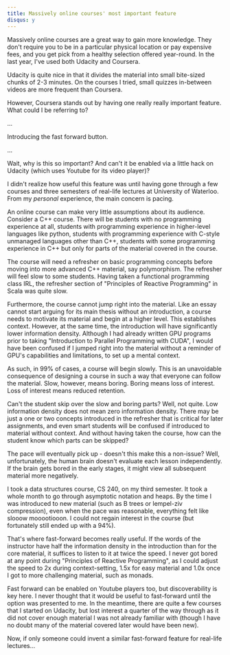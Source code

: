 ```yaml
---
title: Massively online courses' most important feature
disqus: y
---
```

Massively online courses are a great way to gain more knowledge. They don't require you to be in a particular physical location or pay expensive fees, and you get pick from a healthy selection offered year-round. In the last year, I've used both Udacity and Coursera.

Udacity is quite nice in that it divides the material into small bite-sized chunks of 2-3 minutes. On the courses I tried, small quizzes in-between videos are more frequent than Coursera.

However, Coursera stands out by having one really really important feature. What could I be referring to?

...

Introducing the fast forward button.

...

Wait, why is this so important? And can't it be enabled via a little hack on Udacity (which uses Youtube for its video player)?

I didn't realize how useful this feature was until having gone through a few courses and three semesters of real-life lectures at University of Waterloo. From my *personal* experience, the main concern is pacing.

An online course can make very little assumptions about its audience. Consider a C++ course. There will be students with no programming experience at all, students with programming experience in higher-level languages like python, students with programming experience with C-style unmanaged languages other than C++, students with some programming experience in C++ but only for parts of the material covered in the course.

The course will need a refresher on basic programming concepts before moving into more advanced C++ material, say polymorphism. The refresher will feel slow to some students. Having taken a functional programming class IRL, the refresher section of "Principles of Reactive Programming" in Scala was quite slow.

Furthermore, the course cannot jump right into the material. Like an essay cannot start arguing for its main thesis without an introduction, a course needs to motivate its material and begin at a higher level. This establishes context. However, at the same time, the introduction will have significantly lower information density. Although I had already written GPU programs prior to taking "Introduction to Parallel Programming with CUDA", I would have been confused if I jumped right into the material without a reminder of GPU's capabilities and limitations, to set up a mental context.

As such, in 99% of cases, a course will begin slowly. This is an unavoidable consequence of designing a course in such a way that everyone can follow the material. Slow, however, means boring. Boring means loss of interest. Loss of interest means reduced retention.

Can't the student skip over the slow and boring parts? Well, not quite. Low information density does not mean zero information density. There may be just a one or two concepts introduced in the refresher that is critical for later assignments, and even smart students will be confused if introduced to material without context. And without having taken the course, how can the student know which parts can be skipped?

The pace will eventually pick up - doesn't this make this a non-issue? Well, unfortunately, the human brain doesn't evaluate each lesson independently. If the brain gets bored in the early stages, it might view all subsequent material more negatively.

I took a data structures course, CS 240, on my third semester. It took a whole month to go through asymptotic notation and heaps. By the time I was introduced to new material (such as B trees or lempel-ziv compression), even when the pace was reasonable, everything felt like slooow mooootiooon. I could not regain interest in the course (but fortunately still ended up with a 94%).

That's where fast-forward becomes really useful. If the words of the instructor have half the information density in the introduction than for the core material, it suffices to listen to it at twice the speed. I never got bored at any point during "Principles of Reactive Programming", as I could adjust the speed to 2x during context-setting, 1.5x for easy material and 1.0x once I got to more challenging material, such as monads.

Fast forward can be enabled on Youtube players too, but discoverability is key here. I never thought that it would be useful to fast-forward until the option was presented to me. In the meantime, there are quite a few courses that I started on Udacity, but lost interest a quarter of the way through as it did not cover enough material I was not already familiar with (though I have no doubt many of the material covered later would have been new).

Now, if only someone could invent a similar fast-forward feature for real-life lectures...
